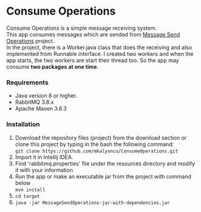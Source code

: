 # Consume Operations


Consume Operations is a simple message receiving system.  
This app consumes messages which are sended from [Message Send Operations](https://github.com/mkalyoncu/MessageSendOperations) project.  
In the project, there is a Worker.java class that does the receiving and also implemented from Runnable interface. I created two workers and when the app starts, the two workers are start their thread too. So the app may consume **two packages at one time**.

### Requirements  

* Java version 8 or higher.  
* RabbitMQ 3.8.x
* Apache Maven 3.6.3

### Installation

1. Download the repository files (project) from the download section or clone this project by typing in the bash the following command:  
``
git clone https://github.com/mkalyoncu/ConsumeOperations.git
``
2. Import it in Intellij IDEA.  
3. Find 'rabbitmq.properties' file under the resources directory and modify it with your information
4. Run the app or make an executable jar from the project with command below  
``
mvn install
``    
5. ``` cd target ```  
6. ``` java -jar MessageSendOperations-jar-with-dependencies.jar ```
